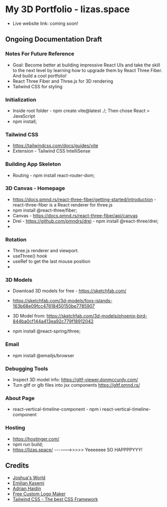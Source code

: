 # My 3D Portfolio - lizas.space  

- Live website link: coming soon! 
## Ongoing Documentation Draft

### Notes For Future Reference

- Goal: Become better at building impressive React UIs and take the skill to the next level by learning how to upgrade them by React Three Fiber. And build a cool portfolio!
- React Three Fiber and Three.js for 3D rendering
- Tailwind CSS for styling

### Initialization

- Inside root folder - npm create vite@latest ./; Then chose React > JavaScript
- npm install;

### Tailwind CSS

- https://tailwindcss.com/docs/guides/vite
- Extension - Tailwind CSS IntelliSense

### Building App Skeleton
- Routing - npm install react-router-dom;

### 3D Canvas - Homepage

- https://docs.pmnd.rs/react-three-fiber/getting-started/introduction - react-three-fiber is a React renderer for three.js
- npm install @react-three/fiber;
- Canvas - https://docs.pmnd.rs/react-three-fiber/api/canvas
- Drei - https://github.com/pmndrs/drei - npm install @react-three/drei;
-
### Rotation 

- Three.js renderer and viewport.
- useThree() hook
- useRef to get the last mouse position
- 

### 3D Models

- Download 3D models for free - https://sketchfab.com/
- https://sketchfab.com/3d-models/foxs-islands-163b68e09fcc47618450150be7785907
- 3D Model from: https://sketchfab.com/3d-models/phoenix-bird-844ba0cf144a413ea92c779f18912042

- npm install @react-spring/three;

### Email

- npm install @emailjs/browser

### Debugging Tools

- Inspect 3D model info: https://gltf-viewer.donmccurdy.com/ 
- Turn gltf or glb files into jsx components https://gltf.pmnd.rs/

### About Page

- react-vertical-timeline-component - npm i react-vertical-timeline-component

### Hosting 

- https://hostinger.com/
- npm run build;
- https://lizas.space/ ------>>>>> Yeeeeeee SO HAPPPPYYY! 

## Credits

- [Joshua's World](https://www.joshuas.world/)
- [Emilian Kasemi](https://www.youtube.com/watch?v=mJRuHhKJ2cs&t=8s&ab_channel=EmilianKasemi)
- [Adrian Hajdin](https://www.youtube.com/watch?v=FkowOdMjvYo&list=PL6QREj8te1P7rEwj_IzsoLzQ-FBbZ6lqP&ab_channel=JavaScriptMastery)
- [Free Custom Logo Maker](https://logo.com/)
- [Tailwind CSS - The best CSS Framework](https://tailwindcss.com/)
